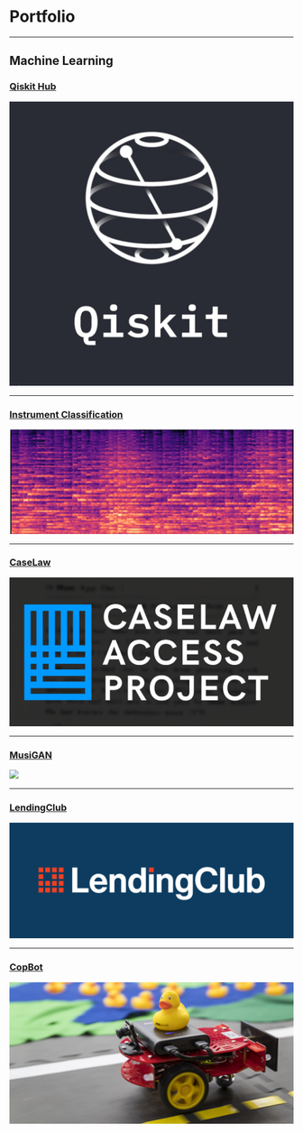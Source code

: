 <head>
<!-- Global site tag (gtag.js) - Google Analytics -->
<script async src="https://www.googletagmanager.com/gtag/js?id=UA-182785554-1"></script>
<script>
  window.dataLayer = window.dataLayer || [];
  function gtag(){dataLayer.push(arguments);}
  gtag('js', new Date());

  gtag('config', 'UA-182785554-1');
</script>

</head>

# Portfolio

---

## Machine Learning


### [Qiskit Hub](https://github.com/elsalmi/qiskit)
<img src="images/qiskit.jpg?raw=true"/>

---
### [Instrument Classification](https://github.com/elsalmi/Instrument-Classificiation-)
<img src="images/instrument_classification.png?raw=true"/>

---
### [CaseLaw](https://github.com/elsalmi/CaseLaw)
<img src="images/harvardcap.jpg?raw=true"/>

---
### [MusiGAN](https://github.com/elsalmi/MusiGAN)
<img src="images/MusiGAN.JPG?raw=true"/>

---
### [LendingClub](https://github.com/elsalmi/LendingClub)
<img src="images/LC-Logo-Official-min-1024x418.png?raw=true"/>

---
### [CopBot](https://salmi99.wixsite.com/copbot)
<img src="images/imageCarousel.imageformat.carousel.688897195.jpg?raw=true"/>


